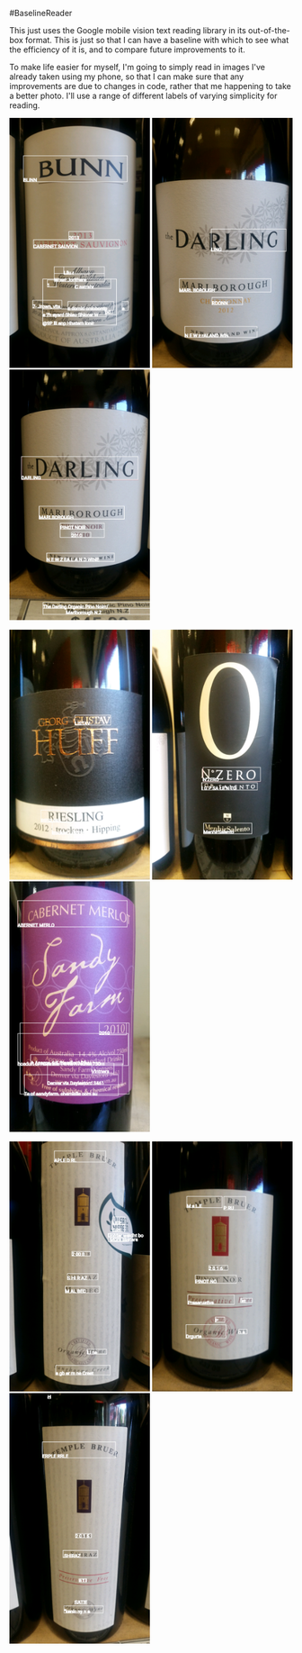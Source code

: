 #BaselineReader

This just uses the Google mobile vision text reading library in its out-of-the-box format. This is just so that I can have a baseline with which to see what the efficiency of it is, and to compare future improvements to it.

To make life easier for myself, I'm going to simply read in images I've already taken using my phone, so that I can make sure that any improvements are due to changes in code, rather that me happening to take a better photo. I'll  use a range of different labels of varying simplicity for reading.

<img src="images/BaselineReader/BunnSauvignon_text.png" width="250"> <img src="images/BaselineReader/Darling1_text.png" width="250"> <img src="images/BaselineReader/Darling2_text.png" width="250">

<img src="images/BaselineReader/Huff_text.png" width="250"> <img src="images/BaselineReader/NZero_text.png" width="250"> <img src="images/BaselineReader/SandyFarm_text.png" width="250">

<img src="images/BaselineReader/TempleBruerMalbeck_text.png" width="250"> <img src="images/BaselineReader/TempleBruerPinot_text.png" width="250"> <img src="images/BaselineReader/TempleBruerShiraz_text.png" width="250">
